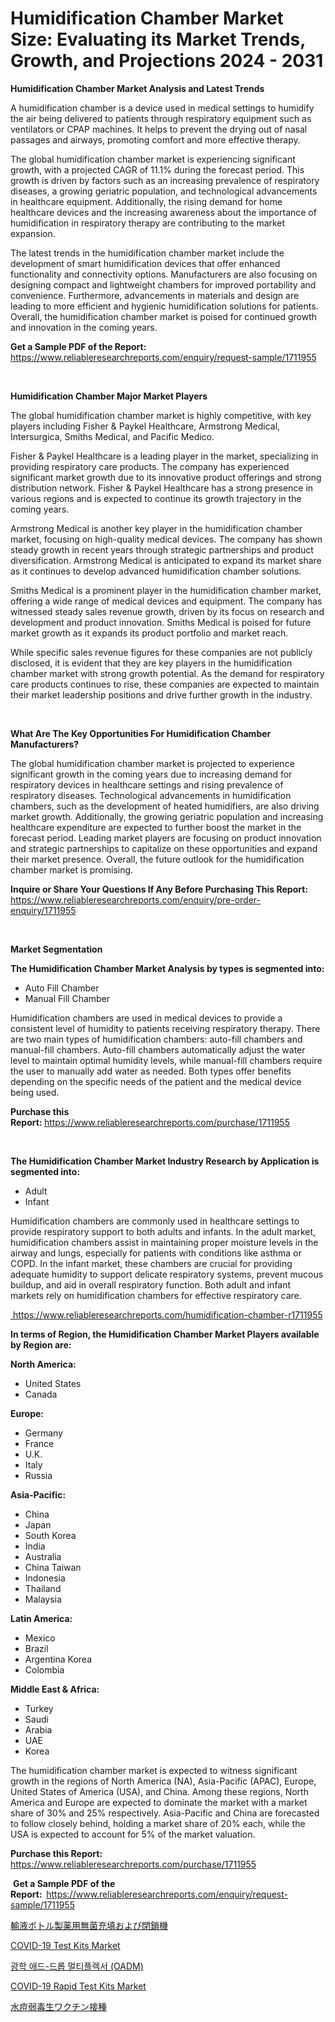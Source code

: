 <p><h1>Humidification Chamber Market Size: Evaluating its Market Trends, Growth, and Projections 2024 - 2031</h1></p><p><strong>Humidification Chamber Market Analysis and Latest Trends</strong></p>
<p><p>A humidification chamber is a device used in medical settings to humidify the air being delivered to patients through respiratory equipment such as ventilators or CPAP machines. It helps to prevent the drying out of nasal passages and airways, promoting comfort and more effective therapy.</p><p>The global humidification chamber market is experiencing significant growth, with a projected CAGR of 11.1% during the forecast period. This growth is driven by factors such as an increasing prevalence of respiratory diseases, a growing geriatric population, and technological advancements in healthcare equipment. Additionally, the rising demand for home healthcare devices and the increasing awareness about the importance of humidification in respiratory therapy are contributing to the market expansion.</p><p>The latest trends in the humidification chamber market include the development of smart humidification devices that offer enhanced functionality and connectivity options. Manufacturers are also focusing on designing compact and lightweight chambers for improved portability and convenience. Furthermore, advancements in materials and design are leading to more efficient and hygienic humidification solutions for patients. Overall, the humidification chamber market is poised for continued growth and innovation in the coming years.</p></p>
<p><strong>Get a Sample PDF of the Report:&nbsp;</strong> <a href="https://www.reliableresearchreports.com/enquiry/request-sample/1711955">https://www.reliableresearchreports.com/enquiry/request-sample/1711955</a></p>
<p>&nbsp;</p>
<p><strong>Humidification Chamber Major Market Players</strong></p>
<p><p>The global humidification chamber market is highly competitive, with key players including Fisher & Paykel Healthcare, Armstrong Medical, Intersurgica, Smiths Medical, and Pacific Medico. </p><p>Fisher & Paykel Healthcare is a leading player in the market, specializing in providing respiratory care products. The company has experienced significant market growth due to its innovative product offerings and strong distribution network. Fisher & Paykel Healthcare has a strong presence in various regions and is expected to continue its growth trajectory in the coming years.</p><p>Armstrong Medical is another key player in the humidification chamber market, focusing on high-quality medical devices. The company has shown steady growth in recent years through strategic partnerships and product diversification. Armstrong Medical is anticipated to expand its market share as it continues to develop advanced humidification chamber solutions.</p><p>Smiths Medical is a prominent player in the humidification chamber market, offering a wide range of medical devices and equipment. The company has witnessed steady sales revenue growth, driven by its focus on research and development and product innovation. Smiths Medical is poised for future market growth as it expands its product portfolio and market reach.</p><p>While specific sales revenue figures for these companies are not publicly disclosed, it is evident that they are key players in the humidification chamber market with strong growth potential. As the demand for respiratory care products continues to rise, these companies are expected to maintain their market leadership positions and drive further growth in the industry.</p></p>
<p>&nbsp;</p>
<p><strong>What Are The Key Opportunities For Humidification Chamber Manufacturers?</strong></p>
<p><p>The global humidification chamber market is projected to experience significant growth in the coming years due to increasing demand for respiratory devices in healthcare settings and rising prevalence of respiratory diseases. Technological advancements in humidification chambers, such as the development of heated humidifiers, are also driving market growth. Additionally, the growing geriatric population and increasing healthcare expenditure are expected to further boost the market in the forecast period. Leading market players are focusing on product innovation and strategic partnerships to capitalize on these opportunities and expand their market presence. Overall, the future outlook for the humidification chamber market is promising.</p></p>
<p><strong>Inquire or Share Your Questions If Any Before Purchasing This Report:</strong> <a href="https://www.reliableresearchreports.com/enquiry/pre-order-enquiry/1711955">https://www.reliableresearchreports.com/enquiry/pre-order-enquiry/1711955</a></p>
<p>&nbsp;</p>
<p><strong>Market Segmentation</strong></p>
<p><strong>The Humidification Chamber Market Analysis by types is segmented into:</strong></p>
<p><ul><li>Auto Fill Chamber</li><li>Manual Fill Chamber</li></ul></p>
<p><p>Humidification chambers are used in medical devices to provide a consistent level of humidity to patients receiving respiratory therapy. There are two main types of humidification chambers: auto-fill chambers and manual-fill chambers. Auto-fill chambers automatically adjust the water level to maintain optimal humidity levels, while manual-fill chambers require the user to manually add water as needed. Both types offer benefits depending on the specific needs of the patient and the medical device being used.</p></p>
<p><strong>Purchase this Report:&nbsp;</strong><a href="https://www.reliableresearchreports.com/purchase/1711955">https://www.reliableresearchreports.com/purchase/1711955</a></p>
<p>&nbsp;</p>
<p><strong>The Humidification Chamber Market Industry Research by Application is segmented into:</strong></p>
<p><ul><li>Adult</li><li>Infant</li></ul></p>
<p><p>Humidification chambers are commonly used in healthcare settings to provide respiratory support to both adults and infants. In the adult market, humidification chambers assist in maintaining proper moisture levels in the airway and lungs, especially for patients with conditions like asthma or COPD. In the infant market, these chambers are crucial for providing adequate humidity to support delicate respiratory systems, prevent mucous buildup, and aid in overall respiratory function. Both adult and infant markets rely on humidification chambers for effective respiratory care.</p></p>
<p><a href="https://www.reliableresearchreports.com/humidification-chamber-r1711955">&nbsp;https://www.reliableresearchreports.com/humidification-chamber-r1711955</a></p>
<p><strong>In terms of Region, the Humidification Chamber Market Players available by Region are:</strong></p>
<p>
    <p> <strong> North America: </strong>
        <ul>
            <li>United States</li>
            <li>Canada</li>
        </ul>
        </p> 
    <p> <strong> Europe: </strong>
        <ul>
            <li>Germany</li>
            <li>France</li>
            <li>U.K.</li>
            <li>Italy</li>
            <li>Russia</li>
        </ul>
        </p> 
    <p> <strong> Asia-Pacific: </strong>
        <ul>
            <li>China</li>
            <li>Japan</li>
            <li>South Korea</li>
            <li>India</li>
            <li>Australia</li>
            <li>China Taiwan</li>
            <li>Indonesia</li>
            <li>Thailand</li>
            <li>Malaysia</li>
        </ul>
        </p> 
    <p> <strong> Latin America: </strong>
        <ul>
            <li>Mexico</li>
            <li>Brazil</li>
            <li>Argentina Korea</li>
            <li>Colombia</li>
        </ul>
        </p> 
    <p> <strong> Middle East & Africa: </strong>
        <ul>
            <li>Turkey</li>
            <li>Saudi</li>
            <li>Arabia</li>
            <li>UAE</li>
            <li>Korea</li>
        </ul>
    </p>
    </p>
<p><p>The humidification chamber market is expected to witness significant growth in the regions of North America (NA), Asia-Pacific (APAC), Europe, United States of America (USA), and China. Among these regions, North America and Europe are expected to dominate the market with a market share of 30% and 25% respectively. Asia-Pacific and China are forecasted to follow closely behind, holding a market share of 20% each, while the USA is expected to account for 5% of the market valuation.</p></p>
<p><strong>Purchase this Report: </strong><a href="https://www.reliableresearchreports.com/purchase/1711955">https://www.reliableresearchreports.com/purchase/1711955</a></p>
<p>&nbsp;<strong>Get a Sample PDF of the Report:&nbsp;&nbsp;</strong><a href="https://www.reliableresearchreports.com/enquiry/request-sample/1711955">https://www.reliableresearchreports.com/enquiry/request-sample/1711955</a></p>
<p><strong></strong></p>
<p><p><a href="https://github.com/EstaSprer20231/Market-Research-Report-List-2/blob/main/7602150127085.md">輸液ボトル製薬用無菌充填および閉鎖機</a></p><p><a href="https://github.com/josesg55/Market-Research-Report-List-3/blob/main/covid-19-test-kits-market.md">COVID-19 Test Kits Market</a></p><p><a href="https://medium.com/@koleledner/%EA%B4%91%ED%95%99-%EC%B6%94%EA%B0%80-%EB%B0%8F-%EB%93%9C%EB%A1%AD-%EB%A9%80%ED%8B%B0%ED%94%8C%EB%A0%89%EC%84%9C-oadm-%EC%8B%9C%EC%9E%A5-%EC%A0%90%EC%9C%A0%EC%9C%A8-%EB%B0%8F-%EC%83%88%EB%A1%9C%EC%9A%B4-%ED%8A%B8%EB%A0%8C%EB%93%9C-%EB%B6%84%EC%84%9D-%EC%A2%85%EB%A5%98-%EC%9D%91%EC%9A%A9-%EC%B5%9C%EC%A2%85-%EC%82%AC%EC%9A%A9-%EB%B0%8F-2024%EB%85%84%EB%B6%80%ED%84%B0-2031%EB%85%84%EA%B9%8C%EC%A7%80%EC%9D%98-%EC%98%88%EC%B8%A1%EC%97%90-%EB%94%B0%EB%A5%B8-%EB%B6%84%EC%84%9D-2f354b357b28">광학 애드-드롭 멀티플렉서 (OADM)</a></p><p><a href="https://github.com/mancsybtousav/Market-Research-Report-List-2/blob/main/covid-19-rapid-test-kits-market.md">COVID-19 Rapid Test Kits Market</a></p><p><a href="https://medium.com/@alexsania91/varicella-attenuated-live-vaccine%E5%B8%82%E5%A0%B4%E3%81%AF-%E5%B8%82%E5%A0%B4%E3%82%B7%E3%82%A7%E3%82%A2-%E5%B8%82%E5%A0%B4%E5%8B%95%E5%90%91-%E5%B8%82%E5%A0%B4%E6%88%90%E9%95%B7%E3%81%AB%E9%96%A2%E3%81%99%E3%82%8B%E6%83%85%E5%A0%B1%E3%82%92%E6%8F%90%E4%BE%9B%E3%81%97%E3%81%BE%E3%81%99-4f496d39d5c8">水痘弱毒生ワクチン接種</a></p></p>